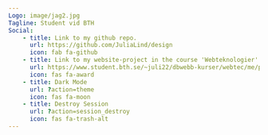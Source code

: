 ```yaml
---
Logo: image/jag2.jpg
Tagline: Student vid BTH
Social:
    - title: Link to my github repo.
      url: https://github.com/JuliaLind/design
      icon: fab fa-github
    - title: Link to my website-project in the course 'Webteknologier'.
      url: https://www.student.bth.se/~juli22/dbwebb-kurser/webtec/me/proj/public/home.php
      icon: fas fa-award
    - title: Dark Mode
      url: ?action=theme
      icon: fas fa-moon
    - title: Destroy Session
      url: ?action=session_destroy
      icon: fas fa-trash-alt
---
```

